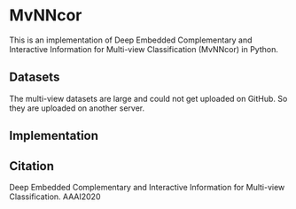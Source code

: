 # MvNNcor
This is an implementation of Deep Embedded Complementary and Interactive Information for Multi-view Classification (MvNNcor) in Python.

## Datasets
The multi-view datasets are large and could not get uploaded on GitHub. So they are uploaded on another server.

## Implementation


## Citation
Deep Embedded Complementary and Interactive Information for Multi-view Classification. AAAI2020
